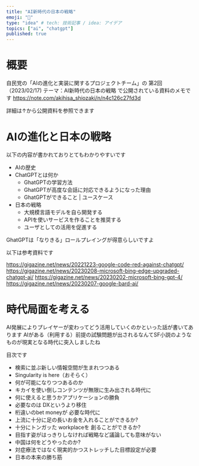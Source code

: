 ```yaml
---
title: "AI新時代の日本の戦略"
emoji: "🐙"
type: "idea" # tech: 技術記事 / idea: アイデア
topics: ["ai", "chatgpt"]
published: true
---
```

# 概要

自民党の「AIの進化と実装に関するプロジェクトチーム」の
第2回（2023/02/17) テーマ：AI新時代の日本の戦略
で公開されている資料のメモです
https://note.com/akihisa_shiozaki/n/n4c126c27fd3d

詳細は↑から公開資料を参照できます

# AIの進化と日本の戦略

以下の内容が書かれておりとてもわかりやすいです
- AIの歴史
- ChatGPTとは何か
  - GhatGPTの学習方法
  - GhatGPTが高度な会話に対応できるようになった理由
  - GhatGPTができること | ユースケース
- 日本の戦略
  - 大規模言語モデルを自ら開発する
  - APIを使いサービスを作ることを推奨する
  - ユーザとしての活用を促進する

GhatGPTは「なりきる」ロールプレイングが得意らしいですよ

以下は参考資料です

https://gigazine.net/news/20221223-google-code-red-against-chatgpt/
https://gigazine.net/news/20230208-microsoft-bing-edge-upgraded-chatgpt-ai/
https://gigazine.net/news/20230202-microsoft-bing-gpt-4/
https://gigazine.net/news/20230207-google-bard-ai/

# 時代局面を考える

AI発展によりプレイヤーが変わってどう活用していくのかといった話が書いてあります
AIがある（利用する）前提の試験問題が出されるなんてSF小説のようなものが現実となる時代に突入しましたね

目次です
- 検索に並ぶ新しい情報空間が生まれつつある
- Singularity is here（おそらく）
- 何が可能になりつつあるのか
- キカイを使い倒しコンテンツが無限に生み出される時代に
- 何に使えると思うかアプリケーションの勝負
- 必要なのは DXというより移住
- 桁違いのbet moneyが 必要な時代に
- 上流に十分に足の⻑いお金を入れることができるか?
- 十分にトンガッた workplaceを 創ることができるか?
- 目指す姿がはっきりしなければ戦略など議論しても意味がない
- 中国は何をどうやったのか?
- 対症療法ではなく現実的かつストレッチした目標設定が必要
- 日本の本来の勝ち筋
